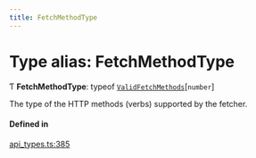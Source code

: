 ```yaml
---
title: FetchMethodType
---
```

# Type alias: FetchMethodType

Ƭ **FetchMethodType**: typeof [`ValidFetchMethods`](../variables/ValidFetchMethods.md)[`number`]

The type of the HTTP methods (verbs) supported by the fetcher.

#### Defined in

[api_types.ts:385](https://github.com/coda/packs-sdk/blob/main/api_types.ts#L385)

